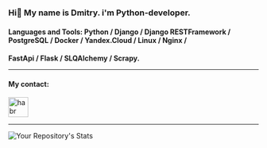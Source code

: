 ### Hi👋 My name is Dmitry. i'm Python-developer.
#### Languages and Tools: Python / Django / Django RESTFramework / PostgreSQL / Docker / Yandex.Cloud / Linux / Nginx /
#### FastApi / Flask / SLQAlchemy / Scrapy.<hr>

#### My contact:
[<img 
src="https://cdn.icon-icons.com/icons2/693/PNG/512/LinkedIn_Rounded_Solid_icon-icons.com_61559.png" alt="habr" height="40" data-canonical-src="https://cdn.jsdelivr.net/npm/simple-icons@3.0.1/icons/habr.svg" style="max-width: 100%;">](https://www.linkedin.com/in/%D0%B4%D0%BC%D0%B8%D1%82%D1%80%D0%B8%D0%B9-%D0%BC%D1%83%D1%80%D0%B0%D1%82%D0%BE%D0%B2-2a5b6a281/)<hr>

![Your Repository's Stats](https://github-readme-stats.vercel.app/api/top-langs/?username=Lexxar91&theme=blue-green)




